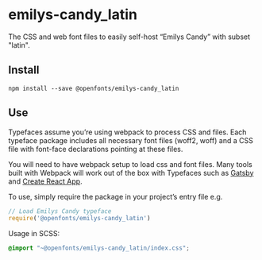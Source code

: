 
# emilys-candy_latin

The CSS and web font files to easily self-host “Emilys Candy” with subset "latin".

## Install

`npm install --save @openfonts/emilys-candy_latin`

## Use

Typefaces assume you’re using webpack to process CSS and files. Each typeface
package includes all necessary font files (woff2, woff) and a CSS file with
font-face declarations pointing at these files.

You will need to have webpack setup to load css and font files. Many tools built
with Webpack will work out of the box with Typefaces such as [Gatsby](https://github.com/gatsbyjs/gatsby)
and [Create React App](https://github.com/facebookincubator/create-react-app).

To use, simply require the package in your project’s entry file e.g.

```javascript
// Load Emilys Candy typeface
require('@openfonts/emilys-candy_latin')
```

Usage in SCSS:
```scss
@import "~@openfonts/emilys-candy_latin/index.css";
```
